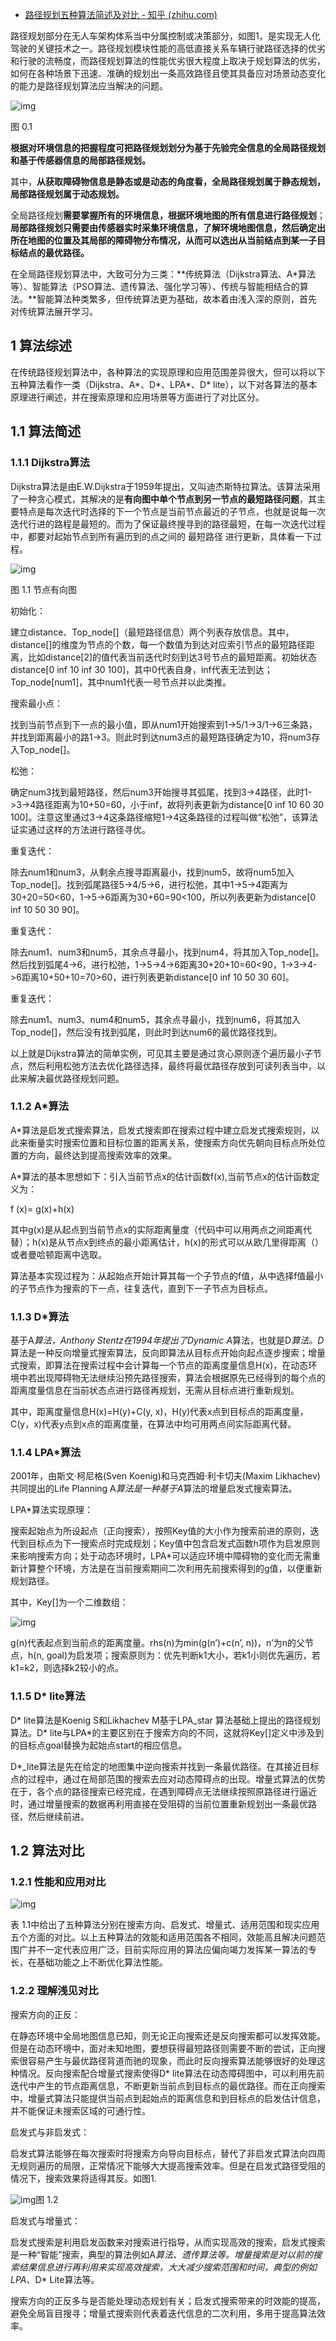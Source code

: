 - [路径规划五种算法简述及对比 - 知乎 (zhihu.com)](https://zhuanlan.zhihu.com/p/124232080)

路径规划部分在无人车架构体系当中分属控制或决策部分，如图1，是实现无人化驾驶的关键技术之一。路径规划模块性能的高低直接关系车辆行驶路径选择的优劣和行驶的流畅度，而路径规划算法的性能优劣很大程度上取决于规划算法的优劣，如何在各种场景下迅速、准确的规划出一条高效路径且使其具备应对场景动态变化的能力是路径规划算法应当解决的问题。

![img](https://pic2.zhimg.com/80/v2-479f262ac2abcd4d14e2360926e4818d_720w.jpg)

图 0.1

**根据对环境信息的把握程度可把路径规划划分为基于先验完全信息的全局路径规划和基于传感器信息的局部路径规划。**

其中，**从获取障碍物信息是静态或是动态的角度看，全局路径规划属于静态规划，局部路径规划属于动态规划。**

全局路径规划**需要掌握所有的环境信息，根据环境地图的所有信息进行路径规划**；**局部路径规划只需要由传感器实时采集环境信息，了解环境地图信息，然后确定出所在地图的位置及其局部的障碍物分布情况，从而可以选出从当前结点到某一子目标结点的最优路径。**

在全局路径规划算法中，大致可分为三类：**传统算法（Dijkstra算法、A*算法等）、智能算法（PSO算法、遗传算法、强化学习等）、传统与智能相结合的算法。**智能算法种类繁多，但传统算法更为基础，故本着由浅入深的原则，首先对传统算法展开学习。

## 1 算法综述

在传统路径规划算法中，各种算法的实现原理和应用范围差异很大，但可以将以下五种算法看作一类（Dijkstra、A*、D*、LPA*、D* lite），以下对各算法的基本原理进行阐述，并在搜索原理和应用场景等方面进行了对比区分。

## 1.1 算法简述

### 1.1.1 Dijkstra算法

Dijkstra算法是由E.W.Dijkstra于1959年提出，又叫迪杰斯特拉算法。该算法采用了一种贪心模式，其解决的是**有向图中单个节点到另一节点的最短路径问题**，其主要特点是每次迭代时选择的下一个节点是当前节点最近的子节点，也就是说每一次迭代行进的路程是最短的。而为了保证最终搜寻到的路径最短，在每一次迭代过程中，都要对起始节点到所有遍历到的点之间的 最短路径 进行更新，具体看一下过程。

![img](https://pic4.zhimg.com/80/v2-19565f569bdc0a9a7be3c10c884fe293_720w.jpg)

图 1.1 节点有向图

初始化：

建立distance[](起点到其他所有点的距离信息)、Top_node[]（最短路径信息）两个列表存放信息。其中，distance[]的维度为节点的个数，每一个数值为到达对应索引节点的最短路径距离，比如distance[2]的值代表当前迭代时刻到达3号节点的最短距离。初始状态distance[0 inf 10 inf 30 100]，其中0代表自身，inf代表无法到达；Top_node[num1]，其中num1代表一号节点并以此类推。

搜索最小点：

找到当前节点到下一点的最小值，即从num1开始搜索到1->5/1->3/1->6三条路，并找到距离最小的路1->3。则此时到达num3点的最短路径确定为10，将num3存入Top_node[]。

松弛：

确定num3找到最短路径，然后num3开始搜寻其弧尾，找到3->4路径，此时1->3->4路径距离为10+50=60，小于inf，故将列表更新为distance[0 inf 10 60 30 100]。注意这里通过3->4这条路径缩短1->4这条路径的过程叫做“松弛”，该算法证实通过这样的方法进行路径寻优。

重复迭代：

除去num1和num3，从剩余点搜寻距离最小，找到num5，故将num5加入Top_node[]。找到弧尾路径5->4/5->6，进行松弛，其中1->5->4距离为30+20=50<60，1->5->6距离为30+60=90<100，所以列表更新为distance[0 inf 10 50 30 90]。

重复迭代：

除去num1、num3和num5，其余点寻最小，找到num4，将其加入Top_node[]。然后找到弧尾4->6，进行松弛，1->5->4->6距离30+20+10=60<90，1->3->4->6距离10+50+10=70>60，进行列表更新distance[0 inf 10 50 30 60]。

重复迭代：

除去num1、num3、num4和num5，其余点寻最小，找到num6，将其加入Top_node[]，然后没有找到弧尾，则此时到达num6的最优路径找到。

以上就是Dijkstra算法的简单实例，可见其主要是通过贪心原则逐个遍历最小子节点，然后利用松弛方法去优化路径选择，最终将最优路径存放到可读列表当中，以此来解决最优路径规划问题。

### 1.1.2 A*算法

A*算法是启发式搜索算法，启发式搜索即在搜索过程中建立启发式搜索规则，以此来衡量实时搜索位置和目标位置的距离关系，使搜索方向优先朝向目标点所处位置的方向，最终达到提高搜索效率的效果。

A*算法的基本思想如下：引入当前节点x的估计函数f(x),当前节点x的估计函数定义为：

f (x)= g(x)+h(x)

其中g(x)是从起点到当前节点x的实际距离量度（代码中可以用两点之间距离代替）；h(x)是从节点x到终点的最小距离估计，h(x)的形式可以从欧几里得距离（）或者曼哈顿距离中选取。

算法基本实现过程为：从起始点开始计算其每一个子节点的f值，从中选择f值最小的子节点作为搜索的下一点，往复迭代，直到下一子节点为目标点。

### 1.1.3 D*算法

基于A*算法，Anthony Stentz在1994年提出了Dynamic A*算法，也就是D*算法。D*算法是一种反向增量式搜索算法，反向即算法从目标点开始向起点逐步搜索；增量式搜索，即算法在搜索过程中会计算每一个节点的距离度量信息H(x)，在动态环境中若出现障碍物无法继续沿预先路径搜索，算法会根据原先已经得到的每个点的距离度量信息在当前状态点进行路径再规划，无需从目标点进行重新规划。

其中，距离度量信息H(x)=H(y)+C(y, x)，H(y)代表x点到目标点的距离度量，C(y，x)代表y点到x点的距离度量，在算法中均可用两点间实际距离代替。

### 1.1.4 LPA*算法

2001年，由斯文·柯尼格(Sven Koenig)和马克西姆·利卡切夫(Maxim Likhachev)共同提出的Life Planning A*算法是一种基于A*算法的增量启发式搜索算法。

LPA*算法实现原理：

搜索起始点为所设起点（正向搜索），按照Key值的大小作为搜索前进的原则，迭代到目标点为下一搜索点时完成规划；Key值中包含启发式函数h项作为启发原则来影响搜索方向；处于动态环境时，LPA*可以适应环境中障碍物的变化而无需重新计算整个环境，方法是在当前搜索期间二次利用先前搜索得到的g值，以便重新规划路径。

其中，Key[]为一个二维数组：

![img](https://pic2.zhimg.com/80/v2-b9a75967d49a6460cac4415b58c7bc5d_720w.png)

g(n)代表起点到当前点的距离度量。rhs(n)为min(g(n’)+c(n’, n))，n’为n的父节点，h(n, goal)为启发项；搜索原则为：优先判断k1大小，若k1小则优先遍历，若k1=k2，则选择k2较小的点。

### 1.1.5 D* lite算法

D* lite算法是Koenig S和Likhachev M基于LPA_star 算法基础上提出的路径规划算法。D* lite与LPA*的主要区别在于搜索方向的不同，这就将Key[]定义中涉及到的目标点goal替换为起始点start的相应信息。

D*_lite算法是先在给定的地图集中逆向搜索并找到一条最优路径。在其接近目标点的过程中，通过在局部范围的搜索去应对动态障碍点的出现。增量式算法的优势在于，各个点的路径搜索已经完成，在遇到障碍点无法继续按照原路径进行逼近时，通过增量搜索的数据再利用直接在受阻碍的当前位置重新规划出一条最优路径，然后继续前进。

## 1.2 算法对比

### 1.2.1 性能和应用对比

![img](https://pic3.zhimg.com/80/v2-15356673e529b531fdc4c14d553998b6_720w.jpg)

表 1.1中给出了五种算法分别在搜索方向、启发式、增量式、适用范围和现实应用五个方面的对比。以上五种算法的效能和适用范围各不相同，效能高且解决问题范围广并不一定代表应用广泛，目前实际应用的算法应偏向竭力发挥某一算法的专长，在基础功能之上不断优化算法性能。

### 1.2.2 理解浅见对比

搜索方向的正反：

在静态环境中全局地图信息已知，则无论正向搜索还是反向搜索都可以发挥效能。但是在动态环境中，面对未知地图，要想获得最短路径则需要不断的尝试，正向搜索很容易产生与最优路径背道而驰的现象，而此时反向搜索算法能够很好的处理这种情况。反向搜索配合增量式搜索使得D* lite算法在动态障碍图中，可以利用先前迭代中产生的节点距离信息，不断更新当前点到目标点的最优路径。而在正向搜索中，增量式算法只能提供当前点到起始点的距离信息和到目标点的启发估计信息，并不能保证未搜索区域的可通行性。

启发式与非启发式：

启发式算法能够在每次搜索时将搜索方向导向目标点，替代了非启发式算法向四周无规则遍历的局限，正常情况下能够大大提高搜索效率。但是在启发式路径受阻的情况下，搜索效果将适得其反。如图1.

![img](https://pic3.zhimg.com/80/v2-865457c32074e3d112f18f9c654736aa_720w.jpg)图 1.2

启发式与增量式：

启发式搜索是利用启发函数来对搜索进行指导，从而实现高效的搜索，启发式搜索是一种“智能”搜索，典型的算法例如A*算法、遗传算法等。增量搜索是对以前的搜索结果信息进行再利用来实现高效搜索，大大减少搜索范围和时间，典型的例如LPA*、D* Lite算法等。

搜索方向的正反多与是否能处理动态规划有关；启发式搜索带来的时效能的提高，避免全局盲目搜寻；增量式搜索则代表着迭代信息的二次利用，多用于提高算法效率。
